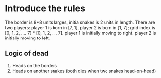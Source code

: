 # Introduce the rules
The border is 8*8 units larges, initia snakes is 2 units in length.
There are two players: player 1 is born in [7, 1], player 2 is born in [1, 7]; grid index is [0, 1, 2, .... 7] * [0, 1, 2, .... 7].
player 1 is initially moving to right.
player 2 is initially moving to left.
## Logic of dead
1. Heads on the borders
2. Heads on another snakes (both dies when two snakes head-on-head)
